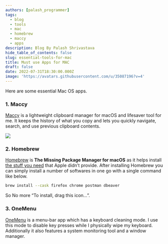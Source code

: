 ```yaml
---
authors: [palash_programmer]
tags:
  - blog
  - tools
  - mac
  - homebrew
  - maccy
  - apps
description: Blog By Palash Shrivastava
hide_table_of_contents: false
slug: essential-tools-for-mac
title: Must use Apps for MAC
draft: false
date: 2022-07-31T18:30:00.000Z
image: 'https://avatars.githubusercontent.com/u/35087196?v=4'
---
```


Here are some essential Mac OS apps.

<!--truncate-->

### 1. Maccy

[Maccy](https://github.com/p0deje/Maccy) is a lightweight clipboard manager for macOS and lifesaver tool for me. It keeps the history of what you copy and lets you quickly navigate, search, and use previous clipboard contents.

![](/img/screenshot-2022-08-03-at-11-19-25-am.png)

### 2. Homebrew

[Homebrew](https://brew.sh/) is **The Missing Package Manager for macOS** as it helps install [the stuff you need](https://formulae.brew.sh/formula/ "List of Homebrew packages") that Apple didn’t provide. After installing Homebrew you can simply install a number of softwares in one go with a single command like below.

```bash
brew install --cask firefox chrome postman dbeaver
```

So No more “To install, drag this icon…”.

### 3. OneMenu

[OneMenu](https://www.withmarko.com/one-menu) is a menu-bar app which has a keyboard cleaning mode. I use this mode to disable key presses while I physically wipe my keyboard. Additionally it also features a system monitoring tool and a window manager.
